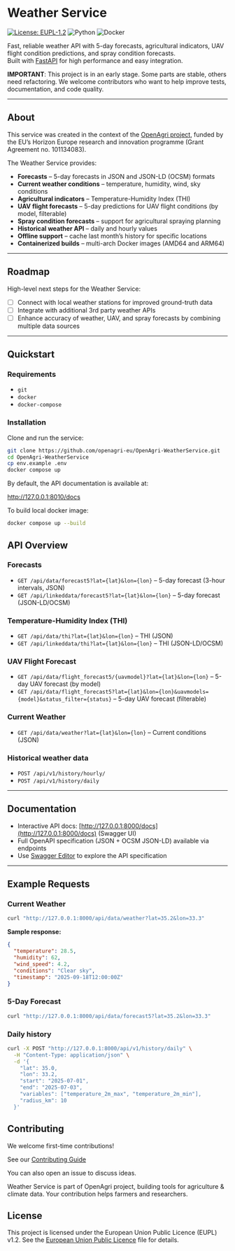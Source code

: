 # Weather Service

[![License: EUPL-1.2](https://img.shields.io/badge/License-EUPL%201.2-blue.svg)](./LICENSE)
![Python](https://img.shields.io/badge/python-3.12+-blue)
![Docker](https://img.shields.io/badge/docker-ready-brightgreen)

Fast, reliable weather API with 5-day forecasts, agricultural indicators, UAV flight condition predictions, and spray condition forecasts.  
Built with [FastAPI](https://fastapi.tiangolo.com/) for high performance and easy integration.

**IMPORTANT**: This project is in an early stage. Some parts are stable, others need refactoring. We welcome contributors who want to help improve tests, documentation, and code quality.

---

## About

This service was created in the context of the [OpenAgri project](https://horizon-openagri.eu/), funded by the EU’s Horizon Europe research and innovation programme (Grant Agreement no. 101134083).

The Weather Service provides:

- **Forecasts** – 5-day forecasts in JSON and JSON-LD (OCSM) formats  
- **Current weather conditions** – temperature, humidity, wind, sky conditions  
- **Agricultural indicators** – Temperature-Humidity Index (THI)  
- **UAV flight forecasts** – 5-day predictions for UAV flight conditions (by model, filterable)  
- **Spray condition forecasts** – support for agricultural spraying planning  
- **Historical weather API** – daily and hourly values  
- **Offline support** – cache last month’s history for specific locations  
- **Containerized builds** – multi-arch Docker images (AMD64 and ARM64)  

---

## Roadmap

High-level next steps for the Weather Service:

- [ ] Connect with local weather stations for improved ground-truth data  
- [ ] Integrate with additional 3rd party weather APIs  
- [ ] Enhance accuracy of weather, UAV, and spray forecasts by combining multiple data sources  

---

## Quickstart

### Requirements

- `git`
- `docker`
- `docker-compose`

### Installation

Clone and run the service:

```bash
git clone https://github.com/openagri-eu/OpenAgri-WeatherService.git
cd OpenAgri-WeatherService
cp env.example .env
docker compose up
```

By default, the API documentation is available at:

http://127.0.0.1:8010/docs

To build local docker image:
```bash
docker compose up --build
```

## API Overview

### Forecasts

- `GET /api/data/forecast5?lat={lat}&lon={lon}` – 5-day forecast (3-hour intervals, JSON)  
- `GET /api/linkeddata/forecast5?lat={lat}&lon={lon}` – 5-day forecast (JSON-LD/OCSM)  

### Temperature-Humidity Index (THI)

- `GET /api/data/thi?lat={lat}&lon={lon}` – THI (JSON)  
- `GET /api/linkeddata/thi?lat={lat}&lon={lon}` – THI (JSON-LD/OCSM)  

### UAV Flight Forecast

- `GET /api/data/flight_forecast5/{uavmodel}?lat={lat}&lon={lon}` – 5-day UAV forecast (by model)  
- `GET /api/data/flight_forecast5?lat={lat}&lon={lon}&uavmodels={model}&status_filter={status}` – 5-day UAV forecast (filterable)  

### Current Weather

- `GET /api/data/weather?lat={lat}&lon={lon}` – Current conditions (JSON)

### Historical weather data

- `POST /api/v1/history/hourly/`
- `POST /api/v1/history/daily`

---

## Documentation

- Interactive API docs: [http://127.0.0.1:8000/docs](http://127.0.0.1:8000/docs) (Swagger UI)  
- Full OpenAPI specification (JSON + OCSM JSON-LD) available via endpoints  
- Use [Swagger Editor](https://editor.swagger.io/) to explore the API specification  

---

## Example Requests

### Current Weather

```bash
curl "http://127.0.0.1:8000/api/data/weather?lat=35.2&lon=33.3"
```
**Sample response:**

```json
{
  "temperature": 28.5,
  "humidity": 62,
  "wind_speed": 4.2,
  "conditions": "Clear sky",
  "timestamp": "2025-09-18T12:00:00Z"
}
```

### 5-Day Forecast

```bash
curl "http://127.0.0.1:8000/api/data/forecast5?lat=35.2&lon=33.3"
```

### Daily history
```bash
curl -X POST "http://127.0.0.1:8000/api/v1/history/daily" \
  -H "Content-Type: application/json" \
  -d '{
    "lat": 35.0,
    "lon": 33.2,
    "start": "2025-07-01",
    "end": "2025-07-03",
    "variables": ["temperature_2m_max", "temperature_2m_min"],
    "radius_km": 10
  }'
```

## Contributing

We welcome first-time contributions!

See our [Contributing Guide](CONTRIBUTE.md)

You can also open an issue to discuss ideas.

Weather Service is part of OpenAgri project, building tools for agriculture & climate data. Your contribution helps farmers and researchers.

## License

This project is licensed under the European Union Public Licence (EUPL) v1.2.
See the [European Union Public Licence](LICENSE) file for details.








